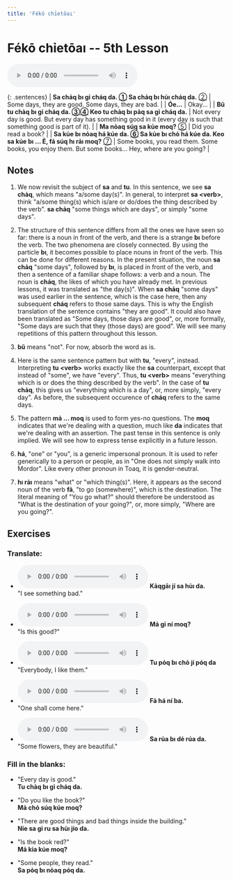 ```yaml
---
title: 'Fékō chỉetōaı'
---
```

# **Fékō chỉetōaı** -- 5th Lesson

<audio id="mainaudio" controls src="lesson.mp3"></audio>

{: .sentences}
| **Sa chảq bı gỉ cháq da. [①](#fn-1) Sa chảq bı hủı cháq da.** [②](#fn-2) | Some days, they are good. Some days, they are bad.                                                                             |
| **Óe...**                                                  | Okay...                                                                                              |
| **Bũ tu chảq bı gỉ cháq da. [③](#fn-3)[④](#fn-4) Keo tu chảq bı pảq sa gỉ cháq da.**          | Not every day is good. But every day has something good in it (every day is such that something good is part of it).                                                                              |
| **Ma nỏaq súq sa kủe moq?** [⑤](#fn-5)           | Did you read a book?                                                                                 |
| **Sa kủe bı nỏaq há kúe da. [⑥](#fn-6) Sa kủe bı chỏ há kúe da. Keo sa kủe bı ... Ẻ, fả súq hı rảı moq?** [⑦](#fn-7)           | Some books, you read them. Some books, you enjoy them. But some books... Hey, where are you going?                                                                           |

## Notes

1. <a name="fn-1" /> We now revisit the subject of **sa** and **tu**. In this sentence, we see **sa chảq**, which means "a/some day(s)". In general, to interpret **sa \<verb\>**, think "a/some thing(s) which is/are or do/does the thing described by the verb". **sa chảq** "some things which are days", or simply "some days".

2. <a name="fn-2" /> The structure of this sentence differs from all the ones we have seen so far: there is a noun in front of the verb, and there is a strange **bı** before the verb. The two phenomena are closely connected. By using the particle **bı**, it becomes possible to place nouns in front of the verb. This can be done for different reasons. In the present situation, the noun **sa chảq** "some days", followed by **bı**, is placed in front of the verb, and then a sentence of a familiar shape follows: a verb and a noun. The noun is **cháq**, the likes of which you have already met. In previous lessons, it was translated as "the day(s)". When **sa chảq** "some days" was used earlier in the sentence, which is the case here, then any subsequent **cháq** refers to those same days. This is why the English translation of the sentence contains "they are good". It could also have been translated as "Some days, those days are good", or, more formally, "Some days are such that they (those days) are good". We will see many repetitions of this pattern throughout this lesson.

3. <a name="fn-3" /> **bũ** means "not". For now, absorb the word as is.

4. <a name="fn-4" /> Here is the same sentence pattern but with **tu**, "every", instead. Interpreting **tu \<verb\>** works exactly like the **sa** counterpart, except that instead of "some", we have "every". Thus, **tu \<verb\>** means "everything which is or does the thing described by the verb". In the case of **tu chảq**, this gives us "everything which is a day", or, more simply, "every day". As before, the subsequent occurence of **cháq** refers to the same days.

5. <a name="fn-5" /> The pattern **mả ... moq** is used to form yes-no questions. The **moq** indicates that we're dealing with a question, much like **da** indicates that we're dealing with an assertion. The past tense in this sentence is only implied. We will see how to express tense explicitly in a future lesson.

6. <a name="fn-6" /> **há**, "one" or "you", is a generic impersonal pronoun. It is used to refer generically to a person or people, as in "One does not simply walk into Mordor". Like every other pronoun in Toaq, it is gender-neutral.

7. <a name="fn-7" /> **hı rảı** means "what" or "which thing(s)". Here, it appears as the second noun of the verb **fả**, "to go (somewhere)", which is the destination. The literal meaning of "You go what?" should therefore be understood as "What is the destination of your going?", or, more simply, "Where are you going?".

## Exercises

### Translate:

- <audio controls src="ex1.mp3"></audio>
  **Kảqgāı jí sa hủı da.**  
  <span class="spoiler">"I see something bad."</span>
  
- <audio controls src="ex2.mp3"></audio>
  **Mả gỉ ní moq?**  
  <span class="spoiler">"Is this good?"</span>
  
- <audio controls src="ex3.mp3"></audio>
  **Tu pỏq bı chỏ jí póq da**  
  <span class="spoiler">"Everybody, I like them."</span>
  
- <audio controls src="ex4.mp3"></audio>
  **Fả há ní ba.**  
  <span class="spoiler">"One shall come here."</span>
  
- <audio controls src="ex5.mp3"></audio>
  **Sa rủa bı dẻ rúa da.**  
  <span class="spoiler">"Some flowers, they are beautiful."</span>

### Fill in the blanks:

- "Every day is good."  
  **Tu chảq <span class="spoiler">bı</span> gỉ <span class="spoiler">cháq</span> da.**
  
- "Do you like the book?"  
  **<span class="spoiler">Mả</span> chỏ súq <span class="spoiler">kúe</span> moq?**
  
- "There are good things and bad things inside the building."  
  **<span class="spoiler">Nỉe</span> sa <span class="spoiler">gỉ</span> ru sa <span class="spoiler">hủı</span> jío da.**
  
- "Is the book red?"  
  **Mả <span class="spoiler">kỉa</span> kúe <span class="spoiler">moq</span>?**
  
- "Some people, they read."  
  **<span class="spoiler">Sa</span> pỏq bı <span class="spoiler">nỏaq</span> póq da.**
